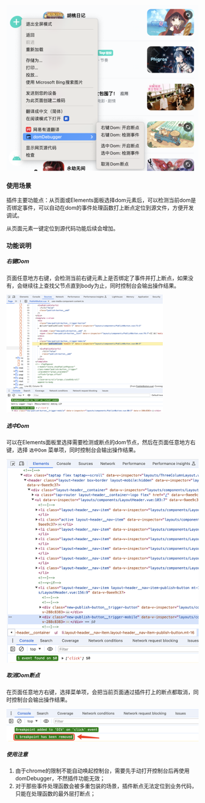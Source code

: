 

<img src="./assets/image-20240822145355740.png" alt="image-20240822150505309" style="zoom:50%;" />



### 使用场景

插件主要功能点：从页面或Elements面板选择dom元素后，可以检测当前dom是否绑定事件，可以自动在dom的事件处理函数打上断点定位到源文件，方便开发调试。

从页面元素一键定位到源代码功能后续会增加。



### 功能说明

##### 右键Dom

页面任意地方右键，会检测当前右键元素上是否绑定了事件并打上断点，如果没有，会继续往上查找父节点直到body为止，同时控制台会输出操作结果。

<img src="./assets/image-20240822151006231.png" alt="image-20240822151006231" style="zoom: 40%;" />

##### 选中Dom

可以在Elements面板里选择需要检测或断点的dom节点，然后在页面任意地方右键，选择 `选中Dom` 菜单项，同时控制台会输出操作结果。

<img src="./assets/image-20240822152115904.png" alt="image-20240822152115904" style="zoom:60%;" />

##### 取消Dom断点

在页面任意地方右键，选择菜单项，会把当前页面通过插件打上的断点都取消，同时控制台会输出操作结果。

<img src="./assets/image-20240822152552791.png" alt="image-20240822152552791" style="zoom:55%;" />



##### 使用注意

1. 由于chrome的限制不能自动唤起控制台，需要先手动打开控制台后再使用domDebugger，不然插件功能无效；
2. 对于那些事件处理函数会被多重包装的场景，插件断点无法定位到业务代码，只能在处理函数的最外层打断点；